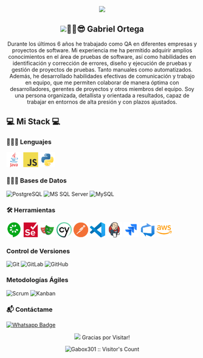 <p align="center"><img src="https://i.imgur.com/A6bWGFl.gif"/></p>

<h2 align="center"> <img src="https://raw.githubusercontent.com/alexnaiman/alexnaiman/master/resources/welcomeglitch.gif" width="50px" />✌🏻😎 Gabriel Ortega</h2>

<p align='center'>
Durante los últimos 6 años he trabajado como QA en diferentes empresas y proyectos de software. Mi experiencia me ha permitido adquirir amplios conocimientos en el área de pruebas de software, así como habilidades en identificación y corrección de errores, diseño y ejecución de pruebas y gestión de proyectos de pruebas. Tanto manuales como automatizados. Además, he desarrollado habilidades efectivas de comunicación y trabajo en equipo, que me permiten colaborar de manera óptima con desarrolladores, gerentes de proyectos y otros miembros del equipo. Soy una persona organizada, detallista y orientada a resultados, capaz de trabajar en entornos de alta presión y con plazos ajustados.
</p>

## 💻 Mi Stack 💻

### 👨🏻‍💻 Lenguajes
<div>
  <img src="https://github.com/devicons/devicon/blob/master/icons/java/java-original-wordmark.svg" title="Java" alt="Java" width="40" height="40"/>
  <img src="https://github.com/devicons/devicon/blob/master/icons/javascript/javascript-original.svg" title="JavaScript" alt="JavaScript" width="40" height="40"/>
  <img src="https://github.com/devicons/devicon/blob/master/icons/python/python-original.svg" title="Python" **alt="Python" width="40" height="40"/>
</div>

### 👨🏻‍💻 Bases de Datos
![PostgreSQL](https://img.shields.io/badge/-PostgreSQL-336791?style=flat&logo=postgresql)
![MS SQL Server](http://img.shields.io/badge/-MS%20SQL%20Server-CC2927?style=flat-square&logo=microsoft-sql-server&logoColor=ffffff)
![MySQL](https://img.shields.io/badge/-MySQL-F29111?style=flat&logo=mysql&logoColor=FFFFFF)

### :hammer_and_wrench: Herramientas
<div>
  <img src="https://github.com/devicons/devicon/blob/master/icons/cucumber/cucumber-plain.svg" title="Cucumber" **alt="Cucumber" width="40" height="40"/>
  <img src="https://github.com/devicons/devicon/blob/master/icons/selenium/selenium-original.svg" title="Selenium" **alt="Selenium" width="40" height="40"/>
  <img src="https://github.com/devicons/devicon/blob/master/icons/playwright/playwright-original.svg" title="Playwright" **alt="Selenium" width="40" height="40"/>
  <img src="https://github.com/devicons/devicon/blob/master/icons/cypressio/cypressio-original.svg" title="CypressIO" **alt="CypressIO" width="40" height="40"/>
  <img src="https://github.com/devicons/devicon/blob/master/icons/postman/postman-original.svg" title="Postman" **alt="Postman" width="40" height="40"/>
  <img src="https://github.com/devicons/devicon/blob/master/icons/vscode/vscode-original.svg" title="Git" **alt="Git" width="40" height="40"/>
  <img src="https://github.com/devicons/devicon/blob/master/icons/jenkins/jenkins-original.svg" title="Jenkins" **alt="Jenkins" width="40" height="40"/>
  <img src="https://github.com/devicons/devicon/blob/master/icons/jira/jira-original.svg" title="Jira" **alt="Jira" width="40" height="40"/>
  <img src="https://github.com/devicons/devicon/blob/master/icons/azuredevops/azuredevops-original.svg" title="Azure DevOps" **alt="Azure DevOps" width="40" height="40"/>
  <img src="https://github.com/devicons/devicon/blob/master/icons/amazonwebservices/amazonwebservices-plain-wordmark.svg" title="AWS" alt="AWS" width="40" height="40"/>
</div>

### Control de Versiones
![Git](https://img.shields.io/badge/-Git-%23F05032?style=flat-square&logo=git&logoColor=%23ffffff)
![GitLab](https://img.shields.io/badge/-GitLab-FCA121?style=flat-square&logo=gitlab)
![GitHub](https://img.shields.io/badge/-GitHub-181717?style=flat-square&logo=github)

### Metodologías Ágiles
![Scrum](https://img.shields.io/badge/Scrum-green?style=flat&logo=Scrum&logoColor=white)
![Kanban](https://img.shields.io/badge/Kanban-red?style=flat&logo=Kanban&logoColor=white)

### 📬 Contáctame
[![Whatsapp Badge](https://img.shields.io/badge/-Whatsapp-4CA143?style=flat-square&labelColor=4CA143&logo=whatsapp&logoColor=white&link=https://api.whatsapp.com/send?phone=5491165209951)](https://api.whatsapp.com/send?phone=5491165209951)

<p align="center"> <img src="https://github.com/TheDudeThatCode/TheDudeThatCode/blob/master/Assets/Hi.gif" width="29px"> Gracias por Visitar!

<p align="center"><img src="https://profile-counter.glitch.me/{gortega-strix}/count.svg" alt="Gabox301 :: Visitor's Count" /></p>
